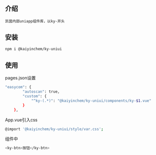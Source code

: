 ## 介绍
```` 
凯茵内部uniapp组件库，以ky-开头
````

## 安装
```bash
npm i @kaiyinchem/ky-uniui
```

## 使用
pages.json设置

```bash
"easycom": {
		"autoscan": true,
		"custom": {
			"^ky-(.*)": "@kaiyinchem/ky-uniui/components/ky-$1.vue"
		}
	},
```

App.vue引入css
```bash
@import '@kaiyinchem/ky-uniui/style/var.css';
```

组件中
```bash
<ky-btn>按钮</ky-btn>
```